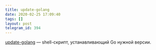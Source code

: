 ```yaml
---
title: update-golang
date: 2020-02-25 17:09:40
tags: []
layout: post
telegram_id: 394
---
```


[update-golang](https://github.com/udhos/update-golang) — shell-скрипт, устанавливающий Go нужной версии.
